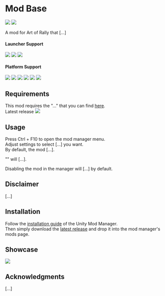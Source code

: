 ﻿# Mod Base

<!-- Search and replace <modName> with the name of your mod -->

[![](https://img.shields.io/github/v/release/MMike17/<modName>?label=Download)](https://github.com/MMike17/<modName>/releases/latest)
![](https://img.shields.io/badge/Game%20Version-v1.5.5-blue)

A mod for Art of Rally that [...]

#### Launcher Support

![](https://img.shields.io/badge/Steam-Supprted-green)
![](https://img.shields.io/badge/Epic-Untested-yellow)
![](https://img.shields.io/badge/GOG-Untested-yellow)

#### Platform Support

![](https://img.shields.io/badge/Windows-Supprted-green)
![](https://img.shields.io/badge/Linux-Untested-yellow)
![](https://img.shields.io/badge/OS%2FX-Untested-yellow)
![](https://img.shields.io/badge/PlayStation-Untested-yellow)
![](https://img.shields.io/badge/XBox-Untested-yellow)
![](https://img.shields.io/badge/Switch-Untested-yellow)

## Requirements

This mod requires the "..." that you can find [here](https://github.com/MMike17/<modName>).\
Latest release [![](https://img.shields.io/github/v/release/MMike17/?label=Real%20car%20names)](https://github.com/MMike17/<modName>/releases/latest)

## Usage

Press Ctrl + F10 to open the mod manager menu.\
Adjust settings to select [...] you want.\
By default, the mod [...].

"<settingsName>" will [...].

Disabling the mod in the manager will [...] by default.

## Disclaimer

[...]

## Installation

Follow the [installation guide](https://www.nexusmods.com/site/mods/21/) of
the Unity Mod Manager.\
Then simply download the [latest release](https://www.nexusmods.com/artofrally/mods/<nexusModID>)
and drop it into the mod manager's mods page.

## Showcase

![](Screenshots/.png)

## Acknowledgments

[...]